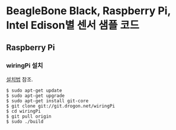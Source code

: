 # BeagleBone Black, Raspberry Pi, Intel Edison별 센서 샘플 코드
## Raspberry Pi
### wiringPi 설치
[설치법](http://wiringpi.com/download-and-install/) 참조.

```
$ sudo apt-get update
$ sudo apt-get upgrade
$ sudo apt-get install git-core
$ git clone git://git.drogon.net/wiringPi
$ cd wiringPi
$ git pull origin
$ sudo ./build
```